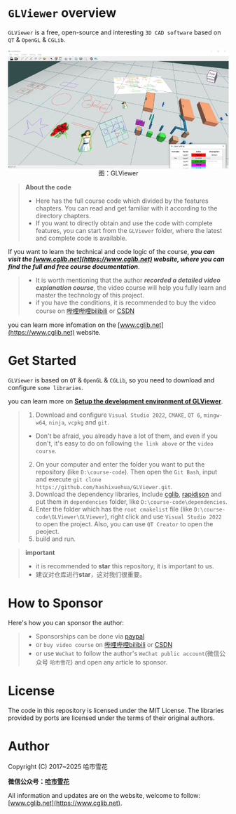 # `GLViewer` overview
`GLViewer` is a free, open-source and interesting `3D CAD software` based on `QT` & `OpenGL` & `CGLib`.

<img src="./doc/img/total2.png" alt="GLViewer" width="900" align="middle" style="display: block; margin-left: auto; margin-right: auto;"/>
<figcaption style="text-align: center;">图：GLViewer</figcaption>

>**About the code**
> + Here has the full course code which divided by the features chapters. You can read and get familiar with it according to the directory chapters. 
> + If you want to directly obtain and use the code with complete features, you can start from the `GLViewer` folder, where the latest and complete code is available.

If you want to learn the technical and code logic of the course, ***you can visit the [www.cglib.net](https://www.cglib.net) website, where you can find the full and free course documentation***.

> + It is worth mentioning that the author ***recorded a detailed video explanation course***, the video course will help you fully learn and master the technology of this project.
> + if you have the conditions, it is recommended to buy the video course on [哔哩哔哩bilibili](https://www.bilibili.com/cheese/play/ss168681371) or [CSDN](https://edu.csdn.net/course/detail/40091)

you can learn more infomation on the [www.cglib.net](https://www.cglib.net) website.

# Get Started
`GLViewer` is based on `QT` & `OpenGL` & `CGLib`, so you need to download and configure `some libraries`.

you can learn more on **[Setup the development environment of GLViewer](https://www.cglib.net/01%20setup%20the%20development%20environment/)**.

>1. Download and configure `Visual Studio 2022`, `CMAKE`, `QT 6`, `mingw-w64`, `ninja`, `vcpkg` and `git`. 
>   + Don't be afraid, you already have a lot of them, and even if you don't, it's easy to do on following `the link above` or the `video course`.
>2. On your computer and enter the folder you want to put the repository (like `D:\course-code`). Then open the `Git Bash`, input and execute `git clone https://github.com/hashixuehua/GLViewer.git`.
>3. Download the dependency libraries, include [cglib](https://www.cglib.net/intro/), [rapidjson](https://github.com/Tencent/rapidjson) and put them in `dependencies` folder, like `D:\course-code\dependencies`.
>4. Enter the folder which has the `root cmakelist` file (like `D:\course-code\GLViewer\GLViewer`), right click and use `Visual Studio 2022` to open the project. Also, you can use `QT Creator` to open the peoject.
>5. build and run.

>**important**
> + it is recommended to **star** this repository, it is important to us.
> + 建议对仓库进行**star**，这对我们很重要。

# How to Sponsor
Here's how you can sponsor the author:

> + Sponsorships can be done via [paypal](https://www.paypal.com/paypalme/cglib)
> + or `buy video course` on [哔哩哔哩bilibili](https://www.bilibili.com/cheese/play/ss168681371) or [CSDN](https://edu.csdn.net/course/detail/40091)
> + or use `WeChat` to follow the author's `WeChat public account`(微信公众号 `哈市雪花`) and open any article to sponsor.

# License
The code in this repository is licensed under the MIT License. The libraries provided by ports are licensed under the terms of their original authors. 

# Author
Copyright (C) 2017~2025 哈市雪花

**微信公众号：[哈市雪花](https://mp.weixin.qq.com/s/KRMuyvCr70Nuw5ZW0HWasw)**

All information and updates are on the website, welcome to follow: [www.cglib.net](https://www.cglib.net).